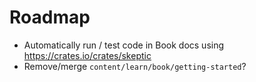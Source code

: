 # Roadmap

* Automatically run / test code in Book docs using <https://crates.io/crates/skeptic>
* Remove/merge `content/learn/book/getting-started`?
